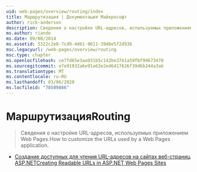 ```yaml
---
uid: web-pages/overview/routing/index
title: Маршрутизация | Документация Майкрософт
author: rick-anderson
description: Сведения о настройке URL-адресов, используемых приложением Web Pages.
ms.author: riande
ms.date: 09/08/2014
ms.assetid: 5322c2e8-7cd9-4d61-9611-39d6e5f2d936
msc.legacyurl: /web-pages/overview/routing
msc.type: chapter
ms.openlocfilehash: ce7fd65e3aa931b5c142be37b1a59fbf99673478
ms.sourcegitcommit: e7e91932a6e91a63e2e46417626f39d6b244a3ab
ms.translationtype: MT
ms.contentlocale: ru-RU
ms.lasthandoff: 03/06/2020
ms.locfileid: "78509886"
---
```

# <a name="routing"></a><span data-ttu-id="99b31-103">Маршрутизация</span><span class="sxs-lookup"><span data-stu-id="99b31-103">Routing</span></span>

> <span data-ttu-id="99b31-104">Сведения о настройке URL-адресов, используемых приложением Web Pages.</span><span class="sxs-lookup"><span data-stu-id="99b31-104">How to customize the URLs used by a Web Pages application.</span></span>

- [<span data-ttu-id="99b31-105">Создание доступных для чтения URL-адресов на сайтах веб-страниц ASP.NET</span><span class="sxs-lookup"><span data-stu-id="99b31-105">Creating Readable URLs in ASP.NET Web Pages Sites</span></span>](creating-readable-urls-in-aspnet-web-pages-sites.md)
